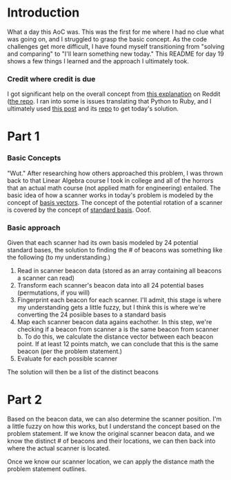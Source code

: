 # Introduction
What a day this AoC was. This was the first for me where I had no clue what was going on, and I struggled to grasp the basic concept. As the code challenges get more difficult, I have found myself transitioning from "solving and comparing" to "I'll learn something new today." This README for day 19 shows a few things I learned and the approach I ultimately took.

### Credit where credit is due
I got significant help on the overall concept from [this explanation](https://www.reddit.com/r/adventofcode/comments/rjpf7f/comment/hp5nnej/?utm_source=share&utm_medium=web2x&context=3) on Reddit ([the repo](https://github.com/mebeim/aoc/blob/master/2021/original_solutions/day19.py). I ran into some is issues translating that Python to Ruby, and I ultimately used [this post](https://www.reddit.com/r/adventofcode/comments/rjpf7f/comment/hp844vn/?utm_source=share&utm_medium=web2x&context=3) and its [repo](https://gist.github.com/vincentwoo/dd1136e151c9035e090dd6401f301dcf) to get today's solution.

# Part 1
### Basic Concepts
"Wut." After researching how others approached this problem, I was thrown back to that Linear Algebra course I took in college and all of the horrors that an actual math course (not applied math for engineering) entailed. The basic idea of how a scanner works in today's problem is modeled by the concept of [basis vectors](https://en.wikipedia.org/wiki/Basis_(linear_algebra)). The concept of the potential rotation of a scanner is covered by the concept of [standard basis](https://en.wikipedia.org/wiki/Standard_basis). Ooof.

### Basic approach
Given that each scanner had its own basis modeled by 24 potential standard bases, the solution to finding the # of beacons was something like the following (to my understanding.)
1. Read in scanner beacon data (stored as an array containing all beacons a scanner can read)
2. Transform each scanner's beacon data into all 24 potential bases (permutations, if you will)
3. Fingerprint each beacon for each scanner. I'll admit, this stage is where my understanding gets a little fuzzy, but I think this is where we're converting the 24 posiible bases to a standard basis
4. Map each scanner beacon data agains eachother. In this step, we're checking if a beacon from scanner a is the same beacon from scanner b. To do this, we calculate the distance vector between each beacon point. If at least 12 points match, we can conclude that this is the same beacon (per the problem statement.)
5. Evaluate for each possible scanner

The solution will then be a list of the distinct beacons

# Part 2
Based on the beacon data, we can also determine the scanner position. I'm a little fuzzy on how this works, but I understand the concept based on the problem statement. If we know the original scanner beacon data, and we know the distinct # of beacons and their locations, we can then back into where the actual scanner is located. 

Once we know our scanner location, we can apply the distance math the problem statement outlines.
